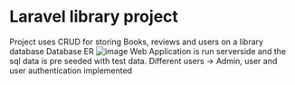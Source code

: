 # Laravel library project

Project uses CRUD for storing Books, reviews and users on a library database
Database ER ![image](https://user-images.githubusercontent.com/61936316/161904423-031a2727-e697-4d29-add0-9a8d8e47933b.png)
Web Application is run serverside and the sql data is pre seeded with test data.
Different users -> Admin, user and user authentication implemented






